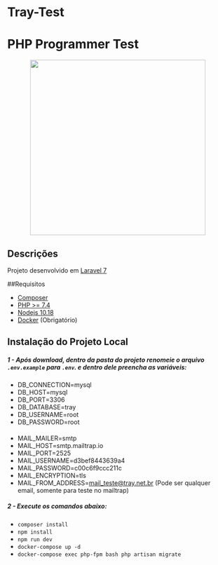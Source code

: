 
# Tray-Test
PHP Programmer Test
=======
<p align="center"><img src="https://mktmais.com.br/wp-content/uploads/2019/09/tray-logo.jpg" width="400"></p>


## Descrições

Projeto desenvolvido em [Laravel 7](https://laravel.com/docs/8.x)

##Requisitos

* [Composer](https://getcomposer.org/)
* [PHP >= 7.4](https://www.php.net/)
* [Nodejs 10.18](https://nodejs.org/en/)
* [Docker](https://www.docker.com/) (Obrigatório)


## Instalação do Projeto Local
##### 1 - Após download, dentro da pasta do projeto renomeie o arquivo ```.env.example``` para ```.env```.  e dentro dele preencha as variáveis:

* DB_CONNECTION=mysql 
* DB_HOST=mysql
* DB_PORT=3306
* DB_DATABASE=tray
* DB_USERNAME=root
* DB_PASSWORD=root
####
* MAIL_MAILER=smtp
* MAIL_HOST=smtp.mailtrap.io
* MAIL_PORT=2525
* MAIL_USERNAME=d3bef8443639a4
* MAIL_PASSWORD=c00c6f9ccc211c
* MAIL_ENCRYPTION=tls
* MAIL_FROM_ADDRESS=mail_teste@tray.net.br (Pode ser qualquer email, somente para teste no mailtrap)

##### 2 - Execute os comandos abaixo:
* ```composer install```
* ```npm install```
* ```npm run dev```
* ```docker-compose up -d```
* ```docker-compose exec php-fpm bash php artisan migrate```


